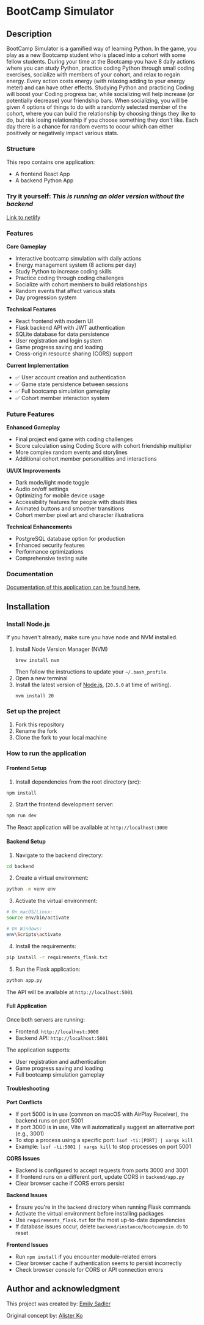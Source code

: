 # BootCamp Simulator

## Description

BootCamp Simulator is a gamified way of learning Python. In the game, you play as a new Bootcamp student who is placed into a cohort with some fellow students. During your time at the Bootcamp you have 8 daily actions where you can study Python, practice coding Python through small coding exercises, socialize with members of your cohort, and relax to regain energy. Every action costs energy (with relaxing adding to your energy meter) and can have other effects. Studying Python and practicing Coding will boost your Coding progress bar, while socializing will help increase (or potentially decrease) your friendship bars. When socializing, you will be given 4 options of things to do with a randomly selected member of the cohort, where you can build the relationship by choosing things they like to do, but risk losing relationship if you choose something they don't like. Each day there is a chance for random events to occur which can either positively or negatively impact various stats.

### Structure

This repo contains one application:

- A frontend React App
- A backend Python App

### Try it yourself: _This is running an older version without the backend_

[Link to netlify](https://bootcampsim.netlify.app/)

### Features

**Core Gameplay**

- Interactive bootcamp simulation with daily actions
- Energy management system (8 actions per day)
- Study Python to increase coding skills
- Practice coding through coding challenges
- Socialize with cohort members to build relationships
- Random events that affect various stats
- Day progression system

**Technical Features**

- React frontend with modern UI
- Flask backend API with JWT authentication
- SQLite database for data persistence
- User registration and login system
- Game progress saving and loading
- Cross-origin resource sharing (CORS) support

**Current Implementation**

- ✅ User account creation and authentication
- ✅ Game state persistence between sessions
- ✅ Full bootcamp simulation gameplay
- ✅ Cohort member interaction system

### Future Features

**Enhanced Gameplay**

- Final project end game with coding challenges
- Score calculation using Coding Score with cohort friendship multiplier
- More complex random events and storylines
- Additional cohort member personalities and interactions

**UI/UX Improvements**

- Dark mode/light mode toggle
- Audio on/off settings
- Optimizing for mobile device usage
- Accessibility features for people with disabilities
- Animated buttons and smoother transitions
- Cohort member pixel art and character illustrations

**Technical Enhancements**

- PostgreSQL database option for production
- Enhanced security features
- Performance optimizations
- Comprehensive testing suite

### Documentation

[Documentation of this application can be found here.](./docs)

## Installation

### Install Node.js

If you haven't already, make sure you have node and NVM installed.

1. Install Node Version Manager (NVM)
   ```
   brew install nvm
   ```
   Then follow the instructions to update your `~/.bash_profile`.
2. Open a new terminal
3. Install the latest version of [Node.js](https://nodejs.org/en/), (`20.5.0` at
   time of writing).
   ```
   nvm install 20
   ```

### Set up the project

1. Fork this repository
2. Rename the fork
3. Clone the fork to your local machine

### How to run the application

#### Frontend Setup

1. Install dependencies from the root directory (src):

```bash
npm install
```

2. Start the frontend development server:

```bash
npm run dev
```

The React application will be available at `http://localhost:3000`

#### Backend Setup

1. Navigate to the backend directory:

```bash
cd backend
```

2. Create a virtual environment:

```bash
python -m venv env
```

3. Activate the virtual environment:

```bash
# On macOS/Linux:
source env/bin/activate

# On Windows:
env\Scripts\activate
```

4. Install the requirements:

```bash
pip install -r requirements_flask.txt
```

5. Run the Flask application:

```bash
python app.py
```

The API will be available at `http://localhost:5001`

#### Full Application

Once both servers are running:

- Frontend: `http://localhost:3000`
- Backend API: `http://localhost:5001`

The application supports:

- User registration and authentication
- Game progress saving and loading
- Full bootcamp simulation gameplay

#### Troubleshooting

**Port Conflicts**

- If port 5000 is in use (common on macOS with AirPlay Receiver), the backend runs on port 5001
- If port 3000 is in use, Vite will automatically suggest an alternative port (e.g., 3001)
- To stop a process using a specific port: `lsof -ti:[PORT] | xargs kill`
- Example: `lsof -ti:5001 | xargs kill` to stop processes on port 5001

**CORS Issues**

- Backend is configured to accept requests from ports 3000 and 3001
- If frontend runs on a different port, update CORS in `backend/app.py`
- Clear browser cache if CORS errors persist

**Backend Issues**

- Ensure you're in the `backend` directory when running Flask commands
- Activate the virtual environment before installing packages
- Use `requirements_flask.txt` for the most up-to-date dependencies
- If database issues occur, delete `backend/instance/bootcampsim.db` to reset

**Frontend Issues**

- Run `npm install` if you encounter module-related errors
- Clear browser cache if authentication seems to persist incorrectly
- Check browser console for CORS or API connection errors

## Author and acknowledgment

This project was created by:
[Emily Sadler](https://github.com/EmiSadler)

Original concept by:
[Alister Ko](https://github.com/alistershko)
